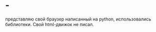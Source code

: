 # -
представляю свой браузер написанный на python, использовались библиотеки. Свой html-движок не писал.

